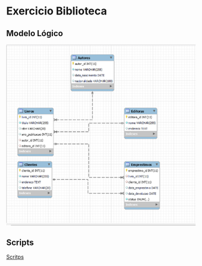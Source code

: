 # Exercicio Biblioteca

## Modelo Lógico
![MER](diagrama.png)

## Scripts
[Scritps](scriptCompletoBiblioteca.sql)
